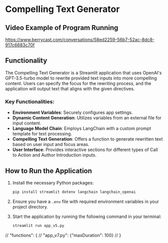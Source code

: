 # Compelling Text Generator

## Video Example of Program Running
https://www.berrycast.com/conversations/58ed2259-56b7-52ac-8dc8-917c6683c70f

## Functionality

The Compelling Text Generator is a Streamlit application that uses OpenAI's GPT-3.5-turbo model to rewrite provided text inputs into more compelling content. Users can specify the focus for the rewriting process, and the application will output text that aligns with the given directives.

### Key Functionalities:

- **Environment Variables**: Securely configures app settings.
- **Dynamic Content Generation**: Utilizes variables from an external file for input content.
- **Language Model Chain**: Employs LangChain with a custom prompt template for text processing.
- **Compelling Text Generation**: Offers a function to generate rewritten text based on user input and focus areas.
- **User Interface**: Provides interactive sections for different types of Call to Action and Author Introduction inputs.

## How to Run the Application

1. Install the necessary Python packages:
   ```bash
   pip install streamlit dotenv langchain langchain_openai
   ```

2. Ensure you have a `.env` file with required environment variables in your project directory.

3. Start the application by running the following command in your terminal:
   ```bash
   streamlit run app_v5.py
   ```
// "functions": {
  //   "app_v7.py": {"maxDuration": 100}
  // }